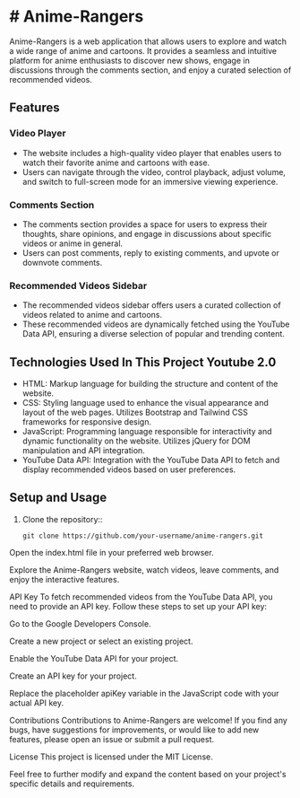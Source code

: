 # # Anime-Rangers

Anime-Rangers is a web application that allows users to explore and watch a wide range of anime and cartoons. It provides a seamless and intuitive platform for anime enthusiasts to discover new shows, engage in discussions through the comments section, and enjoy a curated selection of recommended videos.

## Features

### Video Player
- The website includes a high-quality video player that enables users to watch their favorite anime and cartoons with ease.
- Users can navigate through the video, control playback, adjust volume, and switch to full-screen mode for an immersive viewing experience.

### Comments Section
- The comments section provides a space for users to express their thoughts, share opinions, and engage in discussions about specific videos or anime in general.
- Users can post comments, reply to existing comments, and upvote or downvote comments.

### Recommended Videos Sidebar
- The recommended videos sidebar offers users a curated collection of videos related to anime and cartoons.
- These recommended videos are dynamically fetched using the YouTube Data API, ensuring a diverse selection of popular and trending content.

## Technologies Used In This Project Youtube 2.0

- HTML: Markup language for building the structure and content of the website.
- CSS: Styling language used to enhance the visual appearance and layout of the web pages. Utilizes Bootstrap and Tailwind CSS frameworks for responsive design.
- JavaScript: Programming language responsible for interactivity and dynamic functionality on the website. Utilizes jQuery for DOM manipulation and API integration.
- YouTube Data API: Integration with the YouTube Data API to fetch and display recommended videos based on user preferences.

## Setup and Usage

1. Clone the repository::

   ```shell
   git clone https://github.com/your-username/anime-rangers.git
Open the index.html file in your preferred web browser.

Explore the Anime-Rangers website, watch videos, leave comments, and enjoy the interactive features.

API Key
To fetch recommended videos from the YouTube Data API, you need to provide an API key. Follow these steps to set up your API key:

Go to the Google Developers Console.

Create a new project or select an existing project.

Enable the YouTube Data API for your project.

Create an API key for your project.

Replace the placeholder apiKey variable in the JavaScript code with your actual API key.

Contributions
Contributions to Anime-Rangers are welcome! If you find any bugs, have suggestions for improvements, or would like to add new features, please open an issue or submit a pull request.

License
This project is licensed under the MIT License.

Feel free to further modify and expand the content based on your project's specific details and requirements.

